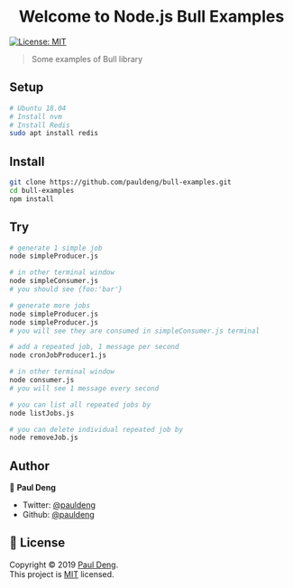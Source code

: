 <h1 align="center">Welcome to Node.js Bull Examples</h1>
<p>
  <a href="https://github.com/pauldeng/bull-examples/blob/master/LICENSE">
    <img alt="License: MIT" src="https://img.shields.io/badge/License-MIT-yellow.svg" target="_blank" />
  </a>
</p>

> Some examples of Bull library

## Setup

```sh
# Ubuntu 18.04
# Install nvm
# Install Redis
sudo apt install redis
```

## Install

```sh
git clone https://github.com/pauldeng/bull-examples.git
cd bull-examples
npm install
```

## Try
```sh
# generate 1 simple job
node simpleProducer.js

# in other terminal window
node simpleConsumer.js
# you should see {foo:'bar'}

# generate more jobs
node simpleProducer.js
node simpleProducer.js
# you will see they are consumed in simpleConsumer.js terminal

# add a repeated job, 1 message per second
node cronJobProducer1.js

# in other terminal window
node consumer.js
# you will see 1 message every second

# you can list all repeated jobs by
node listJobs.js

# you can delete individual repeated job by
node removeJob.js

```


## Author

👤 **Paul Deng**

* Twitter: [@pauldeng](https://twitter.com/pauldeng)
* Github: [@pauldeng](https://github.com/pauldeng)

## 📝 License

Copyright © 2019 [Paul Deng](https://github.com/pauldeng).<br />
This project is [MIT](https://github.com/pauldeng/bull-examples/blob/master/LICENSE) licensed.
